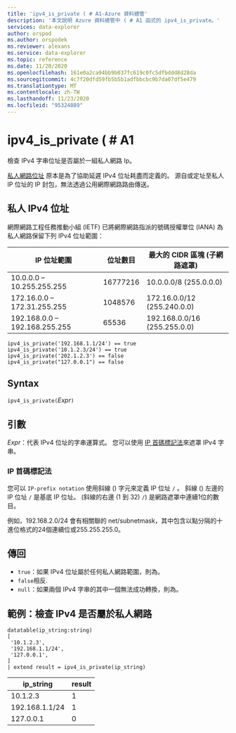 ```yaml
---
title: 'ipv4_is_private ( # A1-Azure 資料總管'
description: '本文說明 Azure 資料總管中 ( # A1 函式的 ipv4_is_private。'
services: data-explorer
author: orspod
ms.author: orspodek
ms.reviewer: alexans
ms.service: data-explorer
ms.topic: reference
ms.date: 11/20/2020
ms.openlocfilehash: 161e0a2ca94bb9b037fc619c0fc5dfbddd8d28da
ms.sourcegitcommit: 4c7f20dfd59fb5b5b1adfbbcbc9b7da07df5e479
ms.translationtype: MT
ms.contentlocale: zh-TW
ms.lasthandoff: 11/23/2020
ms.locfileid: "95324889"
---
```

# <a name="ipv4_is_private"></a>ipv4_is_private ( # A1

檢查 IPv4 字串位址是否屬於一組私人網路 Ip。

[私人網路位址](https://en.wikipedia.org/wiki/Private_network) 原本是為了協助延遲 IPv4 位址耗盡而定義的。 源自或定址至私人 IP 位址的 IP 封包，無法透過公用網際網路路由傳送。

## <a name="private-ipv4-addresses"></a>私人 IPv4 位址

網際網路工程任務推動小組 (IETF) 已將網際網路指派的號碼授權單位 (IANA) 為私人網路保留下列 IPv4 位址範圍：

| IP 位址範圍|位址數目|最大的 CIDR 區塊 (子網路遮罩) |
|-----------------|-------------------|--------------------------------|
|10.0.0.0 – 10.255.255.255|16777216|10.0.0.0/8 (255.0.0.0) |
|172.16.0.0 – 172.31.255.255|1048576|172.16.0.0/12 (255.240.0.0) |
|192.168.0.0 – 192.168.255.255|65536|192.168.0.0/16 (255.255.0.0) |


```kusto
ipv4_is_private('192.168.1.1/24') == true
ipv4_is_private('10.1.2.3/24') == true
ipv4_is_private('202.1.2.3') == false
ipv4_is_private("127.0.0.1") == false
```

## <a name="syntax"></a>Syntax

`ipv4_is_private(`*Expr*`)`

## <a name="arguments"></a>引數

*Expr*：代表 IPv4 位址的字串運算式。 您可以使用 [IP 首碼標記法](#ip-prefix-notation)來遮罩 IPv4 字串。

### <a name="ip-prefix-notation"></a>IP 首碼標記法

您可以 `IP-prefix notation` 使用斜線 () 字元來定義 IP 位址 `/` 。 斜線 () 左邊的 IP 位址 `/` 是基底 IP 位址。  (斜線的右邊 (1 到 32) `/`) 是網路遮罩中連續1位的數目。 

例如，192.168.2.0/24 會有相關聯的 net/subnetmask，其中包含以點分隔的十進位格式的24個連續位或255.255.255.0。

## <a name="returns"></a>傳回

* `true`：如果 IPv4 位址屬於任何私人網路範圍，則為。
*  `false`相反.
* `null`：如果兩個 IPv4 字串的其中一個無法成功轉換，則為。

## <a name="example-check-if-ipv4-belongs-to-a-private-network"></a>範例：檢查 IPv4 是否屬於私人網路

<!-- csl: https://help.kusto.windows.net/Samples -->
```kusto
datatable(ip_string:string)
[
 '10.1.2.3',
 '192.168.1.1/24',
 '127.0.0.1',
]
| extend result = ipv4_is_private(ip_string)
```

|ip_string|result|
|---|---|
|10.1.2.3|1|
|192.168.1.1/24|1|
|127.0.0.1|0|
